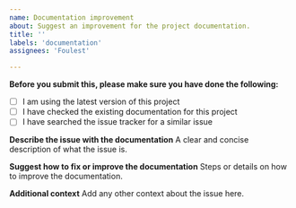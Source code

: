 ```yaml
---
name: Documentation improvement
about: Suggest an improvement for the project documentation.
title: ''
labels: 'documentation'
assignees: 'Foulest'

---
```


**Before you submit this, please make sure you have done the following:**

- [ ] I am using the latest version of this project
- [ ] I have checked the existing documentation for this project
- [ ] I have searched the issue tracker for a similar issue

**Describe the issue with the documentation**
A clear and concise description of what the issue is.

**Suggest how to fix or improve the documentation**
Steps or details on how to improve the documentation.

**Additional context**
Add any other context about the issue here.
